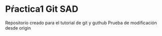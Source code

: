 # Pŕactica1 Git SAD
Repositorio creado para el tutorial de git y guthub
Prueba de modificación desde origin
